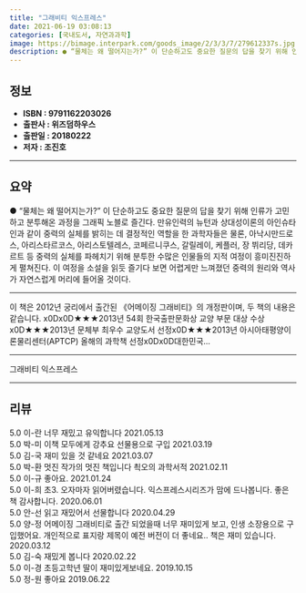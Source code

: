 ```yaml
---
title: "그래비티 익스프레스"
date: 2021-06-19 03:08:13
categories: [국내도서, 자연과과학]
image: https://bimage.interpark.com/goods_image/2/3/3/7/279612337s.jpg
description: ● “물체는 왜 떨어지는가?” 이 단순하고도 중요한 질문의 답을 찾기 위해 인류가 고민하고 분투해온 과정을 그래픽 노블로 즐긴다. 만유인력의 뉴턴과 상대성이론의 아인슈타인과 같이 중력의 실체를 밝히는 데 결정적인 역할을 한 과학자들은 물론, 아낙시만드로스, 아리스타르코스, 아리스토텔레
---
```


## **정보**

- **ISBN : 9791162203026**
- **출판사 : 위즈덤하우스**
- **출판일 : 20180222**
- **저자 : 조진호**

------



## **요약**

●  “물체는 왜 떨어지는가?” 이 단순하고도 중요한 질문의 답을 찾기 위해 인류가 고민하고 분투해온 과정을 그래픽 노블로 즐긴다. 만유인력의 뉴턴과 상대성이론의 아인슈타인과 같이 중력의 실체를 밝히는 데 결정적인 역할을 한 과학자들은 물론, 아낙시만드로스, 아리스타르코스, 아리스토텔레스, 코페르니쿠스, 갈릴레이, 케플러, 장 뷔리당, 데카르트 등 중력의 실체를 파헤치기 위해 분투한 수많은 인물들의 지적 여정이 흥미진진하게 펼쳐진다. 이 여정을 소설을 읽듯 즐기다 보면 어렵게만 느껴졌던 중력의 원리와 역사가 자연스럽게 머리에 들어올 것이다.

------

이 책은 2012년 궁리에서 출간된 《어메이징 그래비티》의 개정판이며, 두 책의 내용은 같습니다. x0Dx0D★★★2013년 54회 한국출판문화상 교양 부문 대상 수상x0D★★★2013년 문체부 최우수 교양도서 선정x0D★★★2013년 아시아태평양이론물리센터(APTCP) 올해의 과학책 선정x0Dx0D대한민국... 

------


그래비티 익스프레스 

------


## **리뷰** 

5.0 이-란 너무 재밌고 유익합니다 2021.05.13 <br/>5.0 박-미 이책 모두에게 강추요 선물용으로 구입 2021.03.19 <br/>5.0 김-국 재미 있을 것 같네요 2021.03.07 <br/>5.0 박-환 멋진 작가의 멋진 책입니다
쵝오의 과학서적 2021.02.11 <br/>5.0 이-규 좋아요. 2021.01.24 <br/>5.0 이-희 초3. 오자마자 읽어버렸습니다.
익스프레스시리즈가 맘에 드나봅니다.
좋은 책 감사합니다. 2020.06.01 <br/>5.0 안-선 읽고 재밌어서 선물합니다 2020.04.29 <br/>5.0 양-정 어메이징 그래비티로 출간 되었을때 너무 재미있게 보고, 인생 소장용으로 구입했어요. 개인적으로 표지랑 제목이 예전 버전이 더 좋네요..
책은 재미 있습니다. 2020.03.12 <br/>5.0 김-숙 재밌게 봅니다 2020.02.22 <br/>5.0 이-경 초등고학년 딸이 재미있게보네요. 2019.10.15 <br/>5.0 정-원 좋아요 2019.06.22 <br/>